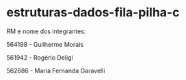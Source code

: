 # estruturas-dados-fila-pilha-c

RM e nome dos integrantes:

564198 - Guilherme Morais

561942 - Rogério Deligi

562686 - Maria Fernanda Garavelli
